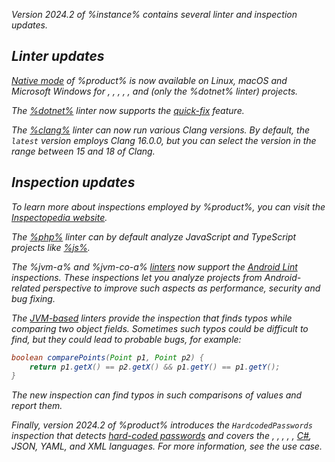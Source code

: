 [//]: # (title: New in version 2024.2)

<var name="insp-url" value="https://www.jetbrains.com/help/inspectopedia"/>
<var name="android-lint" value="https://developer.android.com/studio/write/lint"/>
<var name="hc-passwords" value="https://owasp.org/www-community/vulnerabilities/Use_of_hard-coded_password"/>

Version 2024.2 of %instance% contains several linter and inspection updates. 

## Linter updates

[Native mode](native-mode.md) of %product% is now available on Linux, macOS and Microsoft Windows for 
[](jvm.md), [](python.md), [](php.md), [](js.md), [](golang.md), and [](dotnet.md) (only the %dotnet% linter) projects.

The [%dotnet%](dotnet.md) linter now supports the [quick-fix](quick-fix.md) feature. 

The [%clang%](clang.md) linter can now run various Clang versions. By default, the `latest`  version employs 
Clang 16.0.0, but you can select the version in the range between 15 and 18 of Clang.

## Inspection updates

<tip>To learn more about inspections employed by %product%, you can visit the <a href="%insp-url%">Inspectopedia website</a>.</tip>

The [%php%](php.md) linter can by default analyze JavaScript and TypeScript projects like [%js%](js.md).

The %jvm-a% and %jvm-co-a% [linters](jvm.md) now support the [Android Lint](%android-lint%) inspections. These inspections let you 
analyze projects from Android-related perspective to improve such aspects as performance, security and bug fixing.

The [JVM-based](jvm.md) linters provide the inspection that finds typos while comparing two object fields.
Sometimes such typos could be difficult to find, but they could lead to probable bugs, for example: 

```Java
boolean comparePoints(Point p1, Point p2) {
	return p1.getX() == p2.getX() && p1.getY() == p1.getY();
}
```

The new inspection can find typos in such comparisons of values and report them.

Finally, version 2024.2 of %product% introduces the `HardcodedPasswords` inspection that detects 
[hard-coded passwords](%hc-passwords%) and covers the [](js.md), [](jvm.md), [](php.md), [](golang.md), [](python.md), 
[C#](dotnet.md), JSON, YAML, and XML languages. For more information, see the [](detect-passwords.md) use case.